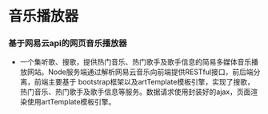 # 音乐播放器  
### 基于网易云api的网页音乐播放器  

* 一个集听歌、搜歌，提供热门音乐、热门歌手及歌手信息的简易多媒体音乐播放网站。Node服务端通过解析网易云音乐向前端提供RESTful接口，前后端分离，前端主要基于 bootstrap框架以及artTemplate模板引擎，实现了搜歌，热门音乐、热门歌手及歌手信息等服务。数据请求使用封装好的ajax，页面渲染使用artTemplate模板引擎。
